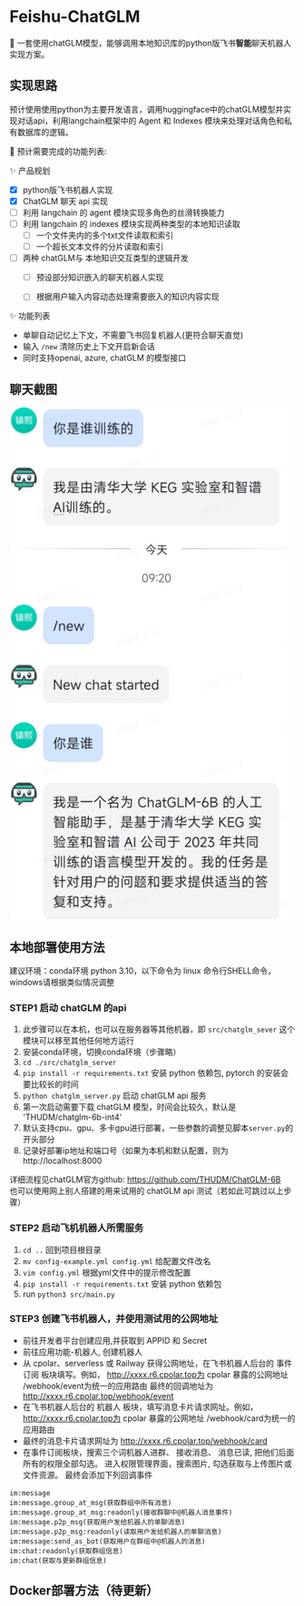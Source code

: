 # Feishu-ChatGLM
🍎 一套使用chatGLM模型，能够调用本地知识库的python版飞书**智能**聊天机器人实现方案。  

## 实现思路  
预计使用使用python为主要开发语言，调用huggingface中的chatGLM模型并实现对话api，利用langchain框架中的 Agent 和 Indexes 模块来处理对话角色和私有数据库的逻辑。

🚀 预计需要完成的功能列表:

✨ 产品规划

- [X] python版飞书机器人实现  
- [X] ChatGLM 聊天 api 实现  
- [ ] 利用 langchain 的 agent 模块实现多角色的丝滑转换能力  
- [ ] 利用 langchain 的 indexes 模块实现两种类型的本地知识读取  
  - [ ] 一个文件夹内的多个txt文件读取和索引  
  - [ ] 一个超长文本文件的分片读取和索引  
- [ ] 两种 chatGLM与 本地知识交互类型的逻辑开发  
  - [ ] 预设部分知识嵌入的聊天机器人实现  
  - [ ] 根据用户输入内容动态处理需要嵌入的知识内容实现  


✨ 功能列表
- 单聊自动记忆上下文，不需要飞书回复机器人(更符合聊天直觉) 
- 输入 `/new` 清除历史上下文开启新会话  
- 同时支持openai, azure, chatGLM 的模型接口 
  
    
    
## 聊天截图
![chat](img/chat.png)  
  
  
  
## 本地部署使用方法

建议环境：conda环境 python 3.10，以下命令为 linux 命令行SHELL命令，windows请根据类似情况调整

### STEP1 启动 chatGLM 的api  
1. 此步骤可以在本机，也可以在服务器等其他机器，即 `src/chatglm_sever` 这个模块可以移至其他任何地方运行
2. 安装conda环境，切换conda环境（步骤略）
3. `cd ./src/chatglm_server`
4. `pip install -r requirements.txt`  安装 python 依赖包, pytorch 的安装会要比较长的时间
5. `python chatglm_server.py` 启动 chatGLM api 服务
6. 第一次启动需要下载 chatGLM 模型，时间会比较久，默认是 'THUDM/chatglm-6b-int4' 
7. 默认支持cpu、gpu、多卡gpu进行部署，一些参数的调整见脚本`server.py`的开头部分
8. 记录好部署ip地址和端口号（如果为本机和默认配置，则为 http://localhost:8000

  
详细流程见chatGLM官方github: https://github.com/THUDM/ChatGLM-6B  
也可以使用网上别人搭建的用来试用的 chatGLM api 测试（若如此可跳过以上步骤）

### STEP2 启动飞机机器人所需服务
1. `cd ..` 回到项目根目录 
2. `mv config-example.yml config.yml` 给配置文件改名  
3. `vim config.yml` 根据yml文件中的提示修改配置  
4. `pip install -r requirements.txt`  安装 python 依赖包
5. run `python3 src/main.py`


### STEP3 创建飞书机器人，并使用测试用的公网地址  
- 前往开发者平台创建应用,并获取到 APPID 和 Secret
- 前往应用功能-机器人, 创建机器人
- 从 cpolar、serverless 或 Railway 获得公网地址，在飞书机器人后台的 事件订阅 板块填写。例如，
http://xxxx.r6.cpolar.top为 cpolar 暴露的公网地址
/webhook/event为统一的应用路由
最终的回调地址为 http://xxxx.r6.cpolar.top/webhook/event
- 在飞书机器人后台的 机器人 板块，填写消息卡片请求网址。例如，
http://xxxx.r6.cpolar.top为 cpolar 暴露的公网地址
/webhook/card为统一的应用路由
- 最终的消息卡片请求网址为 http://xxxx.r6.cpolar.top/webhook/card
- 在事件订阅板块，搜索三个词机器人进群、 接收消息、 消息已读, 把他们后面所有的权限全部勾选。 进入权限管理界面，搜索图片, 勾选获取与上传图片或文件资源。 最终会添加下列回调事件
```im:resource(获取与上传图片或文件资源)
im:message
im:message.group_at_msg(获取群组中所有消息)
im:message.group_at_msg:readonly(接收群聊中@机器人消息事件)
im:message.p2p_msg(获取用户发给机器人的单聊消息)
im:message.p2p_msg:readonly(读取用户发给机器人的单聊消息)
im:message:send_as_bot(获取用户在群组中@机器人的消息)
im:chat:readonly(获取群组信息)
im:chat(获取与更新群组信息)
```
## Docker部署方法（待更新）
